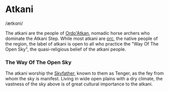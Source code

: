 # Atkani
/ætkɑni/

The atkani are the people of [Ordo'Atkan](/places/ordo_atkan), nomadic horse archers who dominate the Atkani Step. While most atkani are [orc](/species/orc.md), the native people of the region, the label of atkani is open to all who practice the "Way Of The Open Sky", the quasi-religious belief of the atkani people.

### The Way Of The Open Sky
The atkani worship the [Skyfather](/cosmology/fey/major_fey/ouron.md), known to them as Tenger, as the fey from whom the sky is manifest. Living in wide open plains with a dry climate, the vastness of the sky above is of great cultural importance to the atkani.